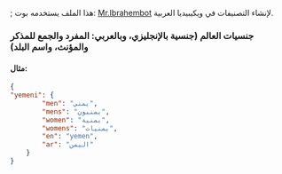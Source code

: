 ; هذا الملف يستخدمه بوت: [Mr.Ibrahembot](https://ar.wikipedia.org/wiki/%D9%85%D8%B3%D8%AA%D8%AE%D8%AF%D9%85:Mr.Ibrahembot) لإنشاء التصنيفات في ويكيبيديا العربية.
### جنسيات العالم (جنسية بالإنجليزي، وبالعربي: المفرد والجمع للمذكر والمؤنث، واسم البلد)

#### مثال:

```` json
{
"yemeni": {
        "men": "يمني",
        "mens": "يمنيون",
        "women": "يمنية",
        "womens": "يمنيات",
        "en": "yemen",
        "ar": "اليمن"
    }
}
````
